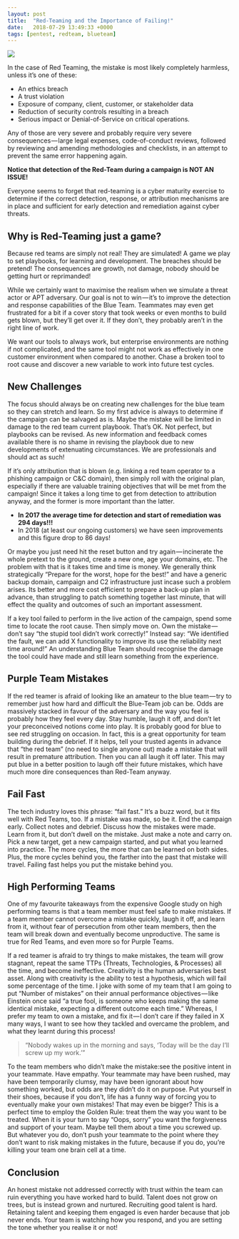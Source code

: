 ```yaml
---
layout: post
title:  "Red-Teaming and the Importance of Failing!"
date:   2018-07-29 13:49:33 +0000
tags: [pentest, redteam, blueteam]
---
```

![](/blog/assets/alert.png)

In the case of Red Teaming, the mistake is most likely completely harmless, unless it’s one of these:
* An ethics breach
* A trust violation
* Exposure of company, client, customer, or stakeholder data
* Reduction of security controls resulting in a breach
* Serious impact or Denial-of-Service on critical operations.

Any of those are very severe and probably require very severe consequences — large legal expenses, code-of-conduct reviews, followed by reviewing and amending methodologies and checklists, in an attempt to prevent the same error happening again.

**Notice that detection of the Red-Team during a campaign is NOT AN ISSUE!**

Everyone seems to forget that red-teaming is a cyber maturity exercise to determine if the correct detection, response, or attribution mechanisms are in place and sufficient for early detection and remediation against cyber threats.

## Why is Red-Teaming just a game?
Because red teams are simply not real! They are simulated! A game we play to set playbooks, for learning and development. The breaches should be pretend! The consequences are growth, not damage, nobody should be getting hurt or reprimanded!

While we certainly want to maximise the realism when we simulate a threat actor or APT adversary. Our goal is not to win — it’s to improve the detection and response capabilities of the Blue Team. Teammates may even get frustrated for a bit if a cover story that took weeks or even months to build gets blown, but they’ll get over it. If they don’t, they probably aren’t in the right line of work.

We want our tools to always work, but enterprise environments are nothing if not complicated, and the same tool might not work as effectively in one customer environment when compared to another. Chase a broken tool to root cause and discover a new variable to work into future test cycles.

## New Challenges
The focus should always be on creating new challenges for the blue team so they can stretch and learn. So my first advice is always to determine if the campaign can be salvaged as is. Maybe the mistake will be limited in damage to the red team current playbook. That’s OK. Not perfect, but playbooks can be revised. As new information and feedback comes available there is no shame in revising the playbook due to new developments of extenuating circumstances. We are professionals and should act as such!

If it’s only attribution that is blown (e.g. linking a red team operator to a phishing campaign or C&C domain), then simply roll with the original plan, especially if there are valuable training objectives that will be met from the campaign! Since it takes a long time to get from detection to attribution anyway, and the former is more important than the latter.
* **In 2017 the average time for detection and start of remediation was 294 days!!!**
* In 2018 (at least our ongoing customers) we have seen improvements and this figure drop to 86 days!

Or maybe you just need hit the reset button and try again — incinerate the whole pretext to the ground, create a new one, age your domains, etc. The problem with that is it takes time and time is money. We generally think strategically “Prepare for the worst, hope for the best!” and have a generic backup domain, campaign and C2 infrastructure just incase such a problem arises. Its better and more cost efficient to prepare a back-up plan in advance, than struggling to patch something together last minute, that will effect the quality and outcomes of such an important assessment.

If a key tool failed to perform in the live action of the campaign, spend some time to locate the root cause. Then simply move on. Own the mistake — don’t say “the stupid tool didn’t work correctly!” Instead say: “We identified the fault, we can add X functionality to improve its use the reliability next time around!” An understanding Blue Team should recognise the damage the tool could have made and still learn something from the experience.

## Purple Team Mistakes
If the red teamer is afraid of looking like an amateur to the blue team — try to remember just how hard and difficult the Blue-Team job can be. Odds are massively stacked in favour of the adversary and the way you feel is probably how they feel every day. Stay humble, laugh it off, and don’t let your preconceived notions come into play. It is probably good for blue to see red struggling on occasion. In fact, this is a great opportunity for team building during the debrief. If it helps, tell your trusted agents in advance that “the red team” (no need to single anyone out) made a mistake that will result in premature attribution. Then you can all laugh it off later. This may put blue in a better position to laugh off their future mistakes, which have much more dire consequences than Red-Team anyway.

## Fail Fast
The tech industry loves this phrase: “fail fast.” It’s a buzz word, but it fits well with Red Teams, too. If a mistake was made, so be it. End the campaign early. Collect notes and debrief. Discuss how the mistakes were made. Learn from it, but don’t dwell on the mistake. Just make a note and carry on. Pick a new target, get a new campaign started, and put what you learned into practice. The more cycles, the more that can be learned on both sides. Plus, the more cycles behind you, the farther into the past that mistake will travel. Failing fast helps you put the mistake behind you.

## High Performing Teams
One of my favourite takeaways from the expensive Google study on high performing teams is that a team member must feel safe to make mistakes. If a team member cannot overcome a mistake quickly, laugh it off, and learn from it, without fear of persecution from other team members, then the team will break down and eventually become unproductive. The same is true for Red Teams, and even more so for Purple Teams.

If a red teamer is afraid to try things to make mistakes, the team will grow stagnant, repeat the same TTPs (Threats, Technologies, & Processes) all the time, and become ineffective. Creativity is the human adversaries best asset. Along with creativity is the ability to test a hypothesis, which will fail some percentage of the time. I joke with some of my team that I am going to put “Number of mistakes” on their annual performance objectives — like Einstein once said “a true fool, is someone who keeps making the same identical mistake, expecting a different outcome each time.” Whereas, I prefer my team to own a mistake, and fix it — I don’t care if they failed in X many ways, I want to see how they tackled and overcame the problem, and what they learnt during this process!

> “Nobody wakes up in the morning and says, ‘Today will be the day I’ll screw up my work.’”

To the team members who didn’t make the mistake:see the positive intent in your teammate. Have empathy. Your teammate may have been rushed, may have been temporarily clumsy, may have been ignorant about how something worked, but odds are they didn’t do it on purpose. Put yourself in their shoes, because if you don’t, life has a funny way of forcing you to eventually make your own mistakes! That may even be bigger? This is a perfect time to employ the Golden Rule: treat them the way you want to be treated. When it is your turn to say “Oops, sorry” you want the forgiveness and support of your team. Maybe tell them about a time you screwed up. But whatever you do, don’t push your teammate to the point where they don’t want to risk making mistakes in the future, because if you do, you’re killing your team one brain cell at a time.

## Conclusion
An honest mistake not addressed correctly with trust within the team can ruin everything you have worked hard to build. Talent does not grow on trees, but is instead grown and nurtured. Recruiting good talent is hard. Retaining talent and keeping them engaged is even harder because that job never ends. Your team is watching how you respond, and you are setting the tone whether you realise it or not!

